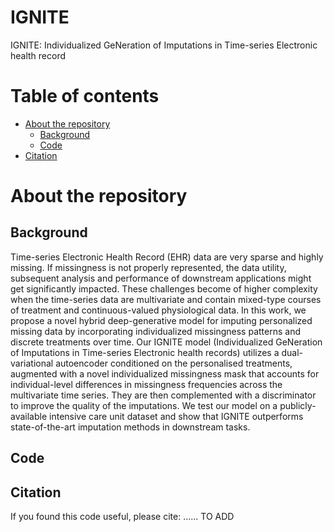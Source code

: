 # IGNITE
IGNITE: Individualized GeNeration of Imputations in Time-series Electronic health record

Table of contents
=================

<!--ts-->
   * [About the repository](#About-the-repository)
      * [Background](#Background)
      * [Code](#Code)
   * [Citation](#Citation)
   
<!--te-->

About the repository
============
## Background
 
Time-series Electronic Health Record (EHR) data are very sparse and highly missing. If missingness is not properly represented, the data utility, subsequent analysis and performance of downstream applications might get significantly impacted. These challenges become of higher complexity when the time-series data are multivariate and contain mixed-type courses of treatment and continuous-valued physiological data.
In this work, we propose a novel hybrid deep-generative model for imputing personalized missing data by incorporating individualized missingness patterns and discrete treatments over time. Our IGNITE model (Individualized GeNeration of Imputations in Time-series Electronic health records) utilizes a dual-variational autoencoder conditioned on the personalised treatments, augmented with a novel individualized missingness mask that accounts for individual-level differences in missingness frequencies across the multivariate time series. They are then complemented with a discriminator to improve the quality of the imputations. We test our model on a publicly-available intensive care unit dataset and show that IGNITE outperforms state-of-the-art imputation methods in downstream tasks.

## Code 



## Citation


If you found this code useful, please cite: ...... TO ADD

